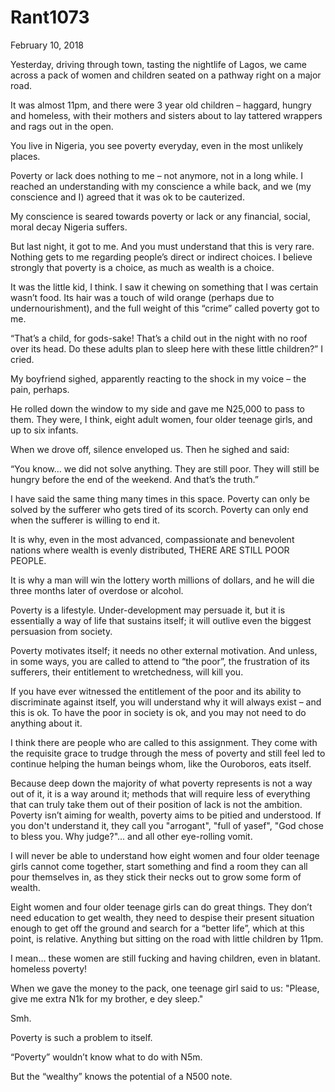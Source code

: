 # Rant1073


February 10, 2018

Yesterday, driving through town, tasting the nightlife of Lagos, we came across a pack of women and children seated on a pathway right on a major road.

It was almost 11pm, and there were 3 year old children – haggard, hungry and homeless, with their mothers and sisters about to lay tattered wrappers and rags out in the open.

You live in Nigeria, you see poverty everyday, even in the most unlikely places. 

Poverty or lack does nothing to me – not anymore, not in a long while. I reached an understanding with my conscience a while back, and we (my conscience and I) agreed that it was ok to be cauterized.  

My conscience is seared towards poverty or lack or any financial, social, moral decay Nigeria suffers.

But last night, it got to me. And you must understand that this is very rare. Nothing gets to me regarding people’s direct or indirect choices. I believe strongly that poverty is a choice, as much as wealth is a choice.

It was the little kid, I think. I saw it chewing on something that I was certain wasn’t food. Its hair was a touch of wild orange (perhaps due to undernourishment), and the full weight of this “crime” called poverty got to me.

“That’s a child, for gods-sake! That’s a child out in the night with no roof over its head. Do these adults plan to sleep here with these little children?” I cried.

My boyfriend sighed, apparently reacting to the shock in my voice – the pain, perhaps.
 
He rolled down the window to my side and gave me N25,000 to pass to them. They were, I think, eight adult women, four older teenage girls, and up to six infants.

When we drove off, silence enveloped us. Then he sighed and said:

“You know… we did not solve anything. They are still poor. They will still be hungry before the end of the weekend. And that’s the truth.”

I have said the same thing many times in this space. Poverty can only be solved by the sufferer who gets tired of its scorch. Poverty can only end when the sufferer is willing to end it.

It is why, even in the most advanced, compassionate and benevolent nations where wealth is evenly distributed, THERE ARE STILL POOR PEOPLE.

It is why a man will win the lottery worth millions of dollars, and he will die three months later of overdose or alcohol.

Poverty is a lifestyle. Under-development may persuade it, but it is essentially a way of life that sustains itself; it will outlive even the biggest persuasion from society.

Poverty motivates itself; it needs no other external motivation.
And unless, in some ways, you are called to attend to “the poor”, the frustration of its sufferers, their entitlement to wretchedness, will kill you.

If you have ever witnessed the entitlement of the poor and its ability to discriminate against itself, you will understand why it will always exist – and this is ok. To have the poor in society is ok, and you may not need to do anything about it. 

I think there are people who are called to this assignment. They come with the requisite grace to trudge through the mess of poverty and still feel led to continue helping the human beings whom, like the Ouroboros, eats itself.

Because deep down the majority of what poverty represents is not a way out of it, it is a way around it; methods that will require less of everything that can truly take them out of their position of lack is not the ambition. Poverty isn’t aiming for wealth, poverty aims to be pitied and understood. If you don't understand it, they call you "arrogant", "full of yasef", "God chose to bless you. Why judge?"... and all other eye-rolling vomit.

I will never be able to understand how eight women and four older teenage girls cannot come together, start something and find a room they can all pour themselves in, as they stick their necks out to grow some form of wealth. 

Eight women and four older teenage girls can do great things. They don’t need education to get wealth, they need to despise their present situation enough to get off the ground and search for a “better life”, which at this point, is relative. Anything but sitting on the road with little children by 11pm.

I mean… these women are still fucking and having children, even in blatant. homeless poverty!

When we gave the money to the pack, one teenage girl said to us:
"Please, give me extra N1k for my brother, e dey sleep."

Smh.

Poverty is such a problem to itself. 

“Poverty” wouldn’t know what to do with N5m.

But the “wealthy” knows the potential of a N500 note.